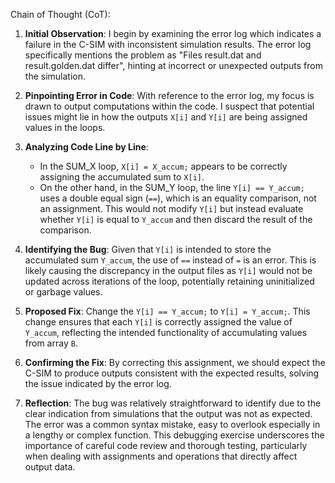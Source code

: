 Chain of Thought (CoT):

1. **Initial Observation**:
   I begin by examining the error log which indicates a failure in the C-SIM with inconsistent simulation results. The error log specifically mentions the problem as "Files result.dat and result.golden.dat differ", hinting at incorrect or unexpected outputs from the simulation.

2. **Pinpointing Error in Code**:
   With reference to the error log, my focus is drawn to output computations within the code. I suspect that potential issues might lie in how the outputs `X[i]` and `Y[i]` are being assigned values in the loops.

3. **Analyzing Code Line by Line**:
   - In the SUM_X loop, `X[i] = X_accum;` appears to be correctly assigning the accumulated sum to `X[i]`.
   - On the other hand, in the SUM_Y loop, the line `Y[i] == Y_accum;` uses a double equal sign (`==`), which is an equality comparison, not an assignment. This would not modify `Y[i]` but instead evaluate whether `Y[i]` is equal to `Y_accum` and then discard the result of the comparison.

4. **Identifying the Bug**:
   Given that `Y[i]` is intended to store the accumulated sum `Y_accum`, the use of `==` instead of `=` is an error. This is likely causing the discrepancy in the output files as `Y[i]` would not be updated across iterations of the loop, potentially retaining uninitialized or garbage values.

5. **Proposed Fix**:
   Change the `Y[i] == Y_accum;` to `Y[i] = Y_accum;`. This change ensures that each `Y[i]` is correctly assigned the value of `Y_accum`, reflecting the intended functionality of accumulating values from array `B`.

6. **Confirming the Fix**:
   By correcting this assignment, we should expect the C-SIM to produce outputs consistent with the expected results, solving the issue indicated by the error log.

7. **Reflection**:
   The bug was relatively straightforward to identify due to the clear indication from simulations that the output was not as expected. The error was a common syntax mistake, easy to overlook especially in a lengthy or complex function. This debugging exercise underscores the importance of careful code review and thorough testing, particularly when dealing with assignments and operations that directly affect output data.